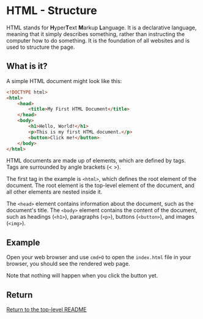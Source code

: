 # HTML - Structure

HTML stands for **H**yper**T**ext **M**arkup **L**anguage.
It is a declarative language, meaning that it simply describes something, rather than instructing the computer how to do something.
It is the foundation of all websites and is used to structure the page.

## What is it?

A simple HTML document might look like this:

```html
<!DOCTYPE html>
<html>
    <head>
        <title>My First HTML Document</title>
    </head>
    <body>
        <h1>Hello, World!</h1>
        <p>This is my first HTML document.</p>
        <button>Click me!</button>
    </body>
</html>
```

HTML documents are made up of elements, which are defined by tags.
Tags are surrounded by angle brackets (< >).

The first tag in the example is `<html>`, which defines the root element of the document.
The root element is the top-level element of the document, and all other elements are nested inside it.

The `<head>` element contains information about the document, such as the document's title.
The `<body>` element contains the content of the document, such as headings (`<h1>`), paragraphs (`<p>`), buttons (`<button>`), and images (`<img>`).

## Example

Open your web browser and use `cmd+O` to open the `index.html` file in your browser, you should see the rendered web page.

Note that nothing will happen when you click the button yet.

## Return

[Return to the top-level README](./../../README.md)
